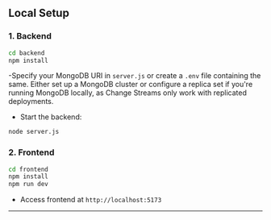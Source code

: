 ##  Local Setup

### 1. Backend
```bash
cd backend
npm install
```
-Specify your MongoDB URI in `server.js` or create a `.env` file containing the same.
Either set up a MongoDB cluster or configure a replica set if you're running MongoDB locally, as Change Streams only work with replicated deployments.

- Start the backend:
```bash
node server.js
```

### 2. Frontend 
```bash
cd frontend
npm install
npm run dev
```
- Access frontend at `http://localhost:5173`

---

